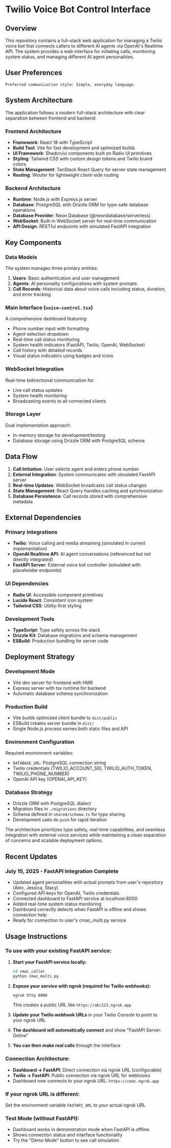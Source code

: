 # Twilio Voice Bot Control Interface

## Overview

This repository contains a full-stack web application for managing a Twilio voice bot that connects callers to different AI agents via OpenAI's Realtime API. The system provides a web interface for initiating calls, monitoring system status, and managing different AI agent personalities.

## User Preferences

```
Preferred communication style: Simple, everyday language.
```

## System Architecture

The application follows a modern full-stack architecture with clear separation between frontend and backend:

### Frontend Architecture
- **Framework**: React 18 with TypeScript
- **Build Tool**: Vite for fast development and optimized builds
- **UI Framework**: Shadcn/ui components built on Radix UI primitives
- **Styling**: Tailwind CSS with custom design tokens and Twilio brand colors
- **State Management**: TanStack React Query for server state management
- **Routing**: Wouter for lightweight client-side routing

### Backend Architecture
- **Runtime**: Node.js with Express.js server
- **Database**: PostgreSQL with Drizzle ORM for type-safe database operations
- **Database Provider**: Neon Database (@neondatabase/serverless)
- **WebSocket**: Built-in WebSocket server for real-time communication
- **API Design**: RESTful endpoints with simulated FastAPI integration

## Key Components

### Data Models
The system manages three primary entities:
1. **Users**: Basic authentication and user management
2. **Agents**: AI personality configurations with system prompts
3. **Call Records**: Historical data about voice calls including status, duration, and error tracking

### Main Interface (`voice-control.tsx`)
A comprehensive dashboard featuring:
- Phone number input with formatting
- Agent selection dropdown
- Real-time call status monitoring
- System health indicators (FastAPI, Twilio, OpenAI, WebSocket)
- Call history with detailed records
- Visual status indicators using badges and icons

### WebSocket Integration
Real-time bidirectional communication for:
- Live call status updates
- System health monitoring
- Broadcasting events to all connected clients

### Storage Layer
Dual implementation approach:
- In-memory storage for development/testing
- Database storage using Drizzle ORM with PostgreSQL schema

## Data Flow

1. **Call Initiation**: User selects agent and enters phone number
2. **External Integration**: System communicates with simulated FastAPI server
3. **Real-time Updates**: WebSocket broadcasts call status changes
4. **State Management**: React Query handles caching and synchronization
5. **Database Persistence**: Call records stored with comprehensive metadata

## External Dependencies

### Primary Integrations
- **Twilio**: Voice calling and media streaming (simulated in current implementation)
- **OpenAI Realtime API**: AI agent conversations (referenced but not directly integrated)
- **FastAPI Server**: External voice bot controller (simulated with placeholder endpoints)

### UI Dependencies
- **Radix UI**: Accessible component primitives
- **Lucide React**: Consistent icon system
- **Tailwind CSS**: Utility-first styling

### Development Tools
- **TypeScript**: Type safety across the stack
- **Drizzle Kit**: Database migrations and schema management
- **ESBuild**: Production bundling for server code

## Deployment Strategy

### Development Mode
- Vite dev server for frontend with HMR
- Express server with tsx runtime for backend
- Automatic database schema synchronization

### Production Build
- Vite builds optimized client bundle to `dist/public`
- ESBuild creates server bundle in `dist/`
- Single Node.js process serves both static files and API

### Environment Configuration
Required environment variables:
- `DATABASE_URL`: PostgreSQL connection string
- Twilio credentials (TWILIO_ACCOUNT_SID, TWILIO_AUTH_TOKEN, TWILIO_PHONE_NUMBER)
- OpenAI API key (OPENAI_API_KEY)

### Database Strategy
- Drizzle ORM with PostgreSQL dialect
- Migration files in `./migrations` directory
- Schema defined in `shared/schema.ts` for type sharing
- Development uses `db:push` for rapid iteration

The architecture prioritizes type safety, real-time capabilities, and seamless integration with external voice services while maintaining a clean separation of concerns and scalable deployment options.

## Recent Updates

### July 15, 2025 - FastAPI Integration Complete
- Updated agent personalities with actual prompts from user's repository (Alex, Jessica, Stacy)
- Configured API keys for OpenAI, Twilio credentials  
- Connected dashboard to FastAPI service at localhost:8000
- Added real-time system status monitoring
- Dashboard correctly detects when FastAPI is offline and shows connection help
- Ready for connection to user's cmac_multi.py service

## Usage Instructions

### To use with your existing FastAPI service:
1. **Start your FastAPI service locally:**
   ```bash
   cd cmac_caller
   python cmac_multi.py
   ```

2. **Expose your service with ngrok (required for Twilio webhooks):**
   ```bash
   ngrok http 8000
   ```
   This creates a public URL like `https://abc123.ngrok.app`

3. **Update your Twilio webhook URLs** in your Twilio Console to point to your ngrok URL
   
4. **The dashboard will automatically connect** and show "FastAPI Server: Online"

5. **You can then make real calls** through the interface

### Connection Architecture:
- **Dashboard → FastAPI**: Direct connection via ngrok URL (configurable)
- **Twilio → FastAPI**: Public connection via ngrok URL for webhooks  
- Dashboard now connects to your ngrok URL: `https://cmac.ngrok.app`

### If your ngrok URL is different:
Set the environment variable `FASTAPI_URL` to your actual ngrok URL

### Test Mode (without FastAPI):
- Dashboard works in demonstration mode when FastAPI is offline
- Shows connection status and interface functionality  
- Try the "Demo Mode" button to see call simulation